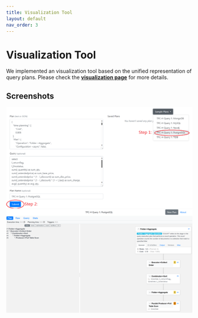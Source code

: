 ```yaml
---
title: Visualization Tool
layout: default
nav_order: 3
---
```


# Visualization Tool
We implemented an visualization tool based on the unified representation of query plans. Please check the **[visualization page](pev2.html)** for more details.


## Screenshots

![tool1](assets/tool1.png)
![tool2](assets/tool2.png)